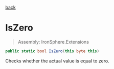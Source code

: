 ﻿

[back](/IronSphere.Extensions/types/ByteExtension)

# IsZero

> Assembly: IronSphere.Extensions

```csharp
public static bool IsZero(this byte this)
```

Checks whether the actual value is equal to zero.

 